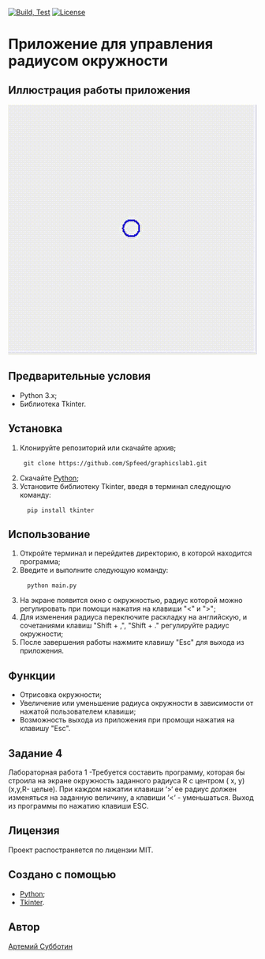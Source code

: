 [![Build, Test](https://github.com/Spfeed/graphicslab1/actions/workflows/ci.yml/badge.svg)](https://github.com/Spfeed/graphicslab1/actions/workflows/ci.yml)  [![License](https://img.shields.io/badge/license-MIT-blue.svg?style=flat-square)](https://github.com/Spfeed/graphicslab1/blob/master/LICENSE)

# Приложение для управления радиусом окружности

## Иллюстрация работы приложения

![](https://github.com/Spfeed/graphicslab1/blob/master/round.gif)

## Предварительные условия

- Python 3.x;
- Библиотека Tkinter.

## Установка

1. Клонируйте репозиторий или скачайте архив;
   ```
    git clone https://github.com/Spfeed/graphicslab1.git
    ```
2. Скачайте [Python](https://www.python.org/);
3. Установите библиотеку Tkinter, введя в терминал следующую команду:
   ```
     pip install tkinter
     ```

## Использование

1. Откройте терминал и перейдитев директорию, в которой находится программа;
2. Введите и выполните следующую команду:
   ```
     python main.py
     ```
3. На экране появится окно с окружностью, радиус которой можно регулировать при помощи нажатия на клавиши "<" и ">";
4. Для изменения радиуса переключите раскладку на английскую, и сочетаниями клавиш "Shift + ,", "Shift + ." регулируйте радиус окружности;
5. После завершения работы нажмите клавишу "Esc" для выхода из приложения.

## Функции

- Отрисовка окружности;
- Увеличение или уменьшение радиуса окружности в зависимости от нажатой пользователем клавиши;
- Возможность выхода из приложения при промощи нажатия на клавишу "Esc".

## Задание 4
Лабораторная работа 1 -Требуется составить программу, которая бы строила на экране окружность заданного радиуса R с центром ( x, y) 
(x,y,R- целые). При каждом нажатии клавиши ‘>‘ ее радиус должен изменяться на 
заданную величину, а клавиши ‘<‘ - уменьшаться. Выход из программы по нажатию клавиши ESC.

## Лицензия

Проект распостраняется по лицензии MIT.

## Создано с помощью

- [Python](https://www.python.org/);
- [Tkinter](https://docs.python.org/3/library/tkinter.html#module-tkinter).

## Автор

[Артемий Субботин](https://github.com/Spfeed)
